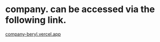 # company. can be accessed via the following link.

[company-beryl.vercel.app
](https://company-beryl.vercel.app/)
